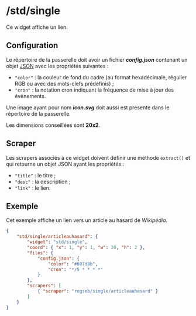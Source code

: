 # /std/single

Ce widget affiche un lien.

## Configuration

Le répertoire de la passerelle doit avoir un fichier ***config.json***
contenant un objet
[JSON](http://www.json.org/json-fr.html "JavaScript Object Notation") avec les
propriétés suivantes :

- `"color"` : la couleur de fond du cadre (au format hexadécimale, régulier RGB
  ou avec des mots-clefs prédéfinis) ;
- `"cron"` : la notation cron indiquant la fréquence de mise à jour des
  évènements.

Une image ayant pour nom ***icon.svg*** doit aussi est présente dans le
répertoire de la passerelle.

Les dimensions conseillées sont **20x2**.

## Scraper

Les scrapers associés à ce widget doivent définir une méthode `extract()` et qui
retourne un objet JSON ayant les propriétés :

- `"title"` : le titre ;
- `"desc"` : la description ;
- `"link"` : le lien.

## Exemple

Cet exemple affiche un lien vers un article au hasard de *Wikipédia*.

```JSON
{
    "std/single/articleauhasard": {
        "widget": "std/single",
        "coord": { "x": 1, "y": 1, "w": 20, "h": 2 },
        "files": {
            "config.json": {
                "color": "#607d8b",
                "cron": "*/5 * * * *"
            }
        },
        "scrapers": [
            { "scraper": "regseb/single/articleauhasard" }
        ]
    }
}
```
